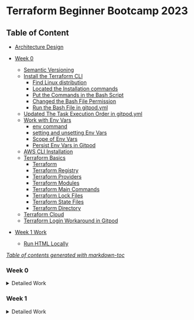 # Terraform Beginner Bootcamp 2023

## Table of Content

- [Architecture Design](/file/Terraform%20TerraTowns%20Architectural%20Diagram.jpg)

- [Week 0](#week-0)
  * [Semantic Versioning](#semantic-versioning)
  * [Install the Terraform CLI](#install-the-terraform-cli)
    + [Find Linux distribution](#find-linux-distribution)
    + [Located the Installation commands](#located-the-installation-commands)
    + [Put the Commands in the Bash Script](#put-the-commands-in-the-bash-script)
    + [Changed the Bash File Permission](#changed-the-bash-file-permission)
    + [Run the Bash File in gitpod.yml](#run-the-bash-file-in-gitpodyml)
  * [Updated The Task Execution Order in gitpod.yml](#updated-the-task-execution-order-in-gitpodyml)
  * [Work with Env Vars](#work-with-env-vars)
    + [env command](#env-command)
    + [setting and unsetting Env Vars](#setting-and-unsetting-env-vars)
    + [Scope of Env Vars](#scope-of-env-vars)
    + [Persist Env Vars in Gitpod](#persist-env-vars-in-gitpod)
  * [AWS CLI Installation](#aws-cli-installation)
  * [Terraform Basics](#terraform-basics)
    + [Terraform](#terraform)
    + [Terraform Registry](#terraform-registry)
    + [Terraform Providers](#terraform-providers)
    + [Terraform Modules](#terraform-modules)
    + [Terraform Main Commands](#terraform-main-commands)
    + [Terraform Lock Files](#terraform-lock-files)
    + [Terraform State Files](#terraform-state-files)
    + [Terraform Directory](#terraform-directory)
  * [Terraform Cloud](#terraform-cloud)
  * [Terraform Login Workaround in Gitpod](#terraform-login-workaround-in-gitpod)
- [Week 1 Work](#week-1-work)
  * [Run HTML Locally](#run-html-locally)

<note><i><a href='http://ecotrust-canada.github.io/markdown-toc/'>Table of contents generated with markdown-toc</a></i></note>


### Week 0
<details>
<summary>Detailed Work</summary>

#### Semantic Versioning

This project is going to utilize semantic versioning for its tagging. [semver.org](https://semver.org/)

The general format is in **MAJOR.MINOR.PATCH**:

- **MAJOR** version when you make incompatible API changes
- **MINOR** version when you add functionality in a backward compatible manner
- **PATCH** version when you make backward compatible bug fixes

For example, `1.0.1`

#### Install the Terraform CLI
##### Find Linux distribution
```
gitpod /workspace/terraform-beginner-bootcamp-2023 (2-refactor-terraform-cli) $ cat /etc/*-release
DISTRIB_ID=Ubuntu
DISTRIB_RELEASE=22.04
DISTRIB_CODENAME=jammy
DISTRIB_DESCRIPTION="Ubuntu 22.04.3 LTS"
```
##### Located the Installation commands 
Located the commands based on Linux distribution from the following documentation
[Install Terraform CLI](https://developer.hashicorp.com/terraform/tutorials/aws-get-started/install-cli)

##### Put the Commands in the Bash Script
Put the commands in /bin/install_terraform_cli bash script file and used it in gitpod.yml.

##### Changed the Bash File Permission

##### Run the Bash File in gitpod.yml


#### Updated The Task Execution Order in gitpod.yml
Changed from init to before to deal with the case of a workspace restart.
https://www.gitpod.io/docs/configure/workspaces/tasks


#### Work with Env Vars
##### env command
To list all env vars, 'env'

To filter it by xxx, 'env | grep xxx'

##### setting and unsetting Env Vars
To set an env var, `export varname=xxx`

To unset an env var, `unset varname`

To set env var inline when running a command
```
varname=xxx, ./bin/script
```

To set env var in a script
```
varname=xxx
echo $varname
```

##### Scope of Env Vars
It only exists in the created terminal. 

If it needs to be accessed across all terminals, it needs to be created in the bash profile - .bash_profile

##### Persist Env Vars in Gitpod
```
gp env varname=xxx
```
All future workspaces launched will have the set env var for all terminals opened in those workspaces.

You can also set env vars for unsensitive value in ./gitpod.yml.

Set sensitive env var in .env file, and put the file in gitignore to keep the values locally.

#### AWS CLI Installation

The bash script (./bin/install_aws_cli) is created to install AWS CLI for this project based on the [Install or update the latest version of the AWS CLI](https://docs.aws.amazon.com/cli/latest/userguide/getting-started-install.html)

We can check if our AWS credentials is configured correctly by running the following AWS CLI command:
```
aws sts get-caller-identity
```

Set env vars based on [Env var to configure the AWS CLI](https://docs.aws.amazon.com/cli/latest/userguide/cli-configure-envvars.html)

If the env var are set correctly according to AWS IAM Users' setting, the command should return the following json code:
```json
{
    "UserId": "AIDAUAHNXGL7GECYBBCXX",
    "Account": "278376000000",
    "Arn": "arn:aws:iam::278376000000:user/terraform-beginner"
}
``` 

#### Terraform Basics
For more information, please refer to [Terraform Registry](https://registry.terraform.io/)

##### Terraform
It uses Infrastructure as Code to provision and manage any cloud, infrastructure, or service such as physical machines, VMs, network switches, containers, and more.

##### Terraform Registry
It makes easy to use any provider or module. To use a provider or module from The Terraform Registry, just add it to your configuration; when you run `terraform init`, Terraform will automatically download everything it needs.

##### Terraform Providers
They are the plugins that Terraform uses to manage those resources. Every supported service or infrastructure platform has a provider that defines which resources are available and performs API calls to manage those resources.

##### Terraform Modules
They are reusable Terraform configurations that can be called and configured by other configurations. Most modules manage a few closely related resources from a single provider.

##### Terraform Main Commands
  - init      
    Prepare your working directory for other commands
  - validate  
    Check whether the configuration is valid
  - plan      
    Show changes required by the current configuration
  - apply     
    Create or update infrastructure.
    - `terraform apply --auto-approve`
  - destroy   
    Destroy previously-created infrastructure

To see more commands, run `terraform`

##### Terraform Lock Files
 Currently, the Terraform only remembers the Terraform Provider dependency version chosen within the configuration lock file `.terraform.lock.hcl`

 It is recommended that the lock file be included in version control repositories with the rest of the Terraform (.tf) files for the project.

 When `terraform init` command is run, it will automatically create the Terraform Lock File if it doesn’t exist. If the file already exists, then Terraform will update it with the latest dependency versions selected.

 If need to force the selected dependency versions to be updated, the -upgrade attribute flag can be added to the terraform init command, `terraform init -upgrade`



##### Terraform State Files
`Terraform.tfstate` is a file that Terraform uses to track the state of the infrastructure it manages. The state file contains information about the resources that Terraform has created or is managing, such as the resource type, attributes, and relationships. Terraform uses the state file to determine which changes to make to your infrastructure when you run terraform apply.

One should not edit the terraform.tfstate file directly, as this can cause Terraform to become confused about the state of your infrastructure. If you need to modify the state file, you can use the terraform state command.

The `terraform.tfstate.backup` file is a backup of the terraform.tfstate file. Terraform automatically creates a backup of the state file before making any changes to the state file. This ensures that you can recover from a corrupted or lost state file.

The terraform.tfstate.backup file is stored in the same directory as the terraform.tfstate file. It is overwritten every time Terraform makes changes to the state file.

You can use the terraform.tfstate.backup file to restore your Terraform state to a previous version. To do this, simply rename the terraform.tfstate.backup file to terraform.tfstate and run terraform init.

The both files shouldn't be committed to VCS.

##### Terraform Directory
Terraform uses configuration content from `.terraform`, and also uses the directory to store settings, cached plugins and modules, and sometimes state data.

#### Terraform Cloud
- After signing in the registered account at [terraform.io](https://app.terraform.io/session), select to create the blank workspace of a organziation.
- Create the new project - terraform-beginner-bootcamp-2023
- When attempted to run `terraform login` from terminal, it didn't open browser properly to generate a token. The workaround is manually generate a token in [Terraform cloud](https://app.terraform.io/app/settings/tokens?source=terraform-login), copied the token string into /home/gitpod/.terraform.d/credentials.tfrc.json 
```
{
    "credentials": {
      "app.terraform.io": {
        "token": "xxxxx"
      }
    }
}
```
#### Terraform Login Workaround in Gitpod
Created the bash script [generate_tfrc_credentials](./bin/generate_tfrc_credentials) to use env var TERRAFORM_CLOUD_TOKEN to generate /home/gitpod/.terraform.d/credentials.tfrc.json

</details>

### Week 1
<details>
<summary> Detailed Work </summary>

#### Run HTML Locally
- To install http server, run `npm install http-server` in aws-cli terminal
- To upload the file to S3 bucket, run `aws s3 cp public/index.html s3://qinxu/index.html`

#### Root Module Structure
Based on [Standard Module Structure](https://developer.hashicorp.com/terraform/language/modules/develop/structure),
our root module structure is as follows:
```
- Project_Root
  |- main.tf             (everything else)
  |- variables.tf        (stores the structure of input variables)
  |- terraform.tfvars    (the data of variables we want to load into our Terraform project)
  |- providers.tf        (defines required providers and their configurations)
  |- outputs.tf          (stores our outputs)
  |- README.md           (required for root modules)

```

#### Terraform and Input Variables

[Terraform Input Variables](https://developer.hashicorp.com/terraform/language/values/variables)

##### Terraform Cloud Variables
In terraform we can set two kind of variables:
- Environment Variables
  - Those you would set in your bash terminal, like AWS credentials
- Terraform Variables
  - Those you would normally set in your tfvars file

  We can set Terraform Cloud varaibles to be sensitive so they are not shown visibly in the UI.

##### Loading Terraform Variables
- We can enter value at command prompted 
- or use '-var' flag to set an input variable or override a variable in the tfvars file, eg. ```terraform plan -var user_uuid="my-user-id"``` 
- or use '-var-file' flag to set the variables from the file, eg. ```terraform plan -var-file=variables.tfvars```

- terraform.tvfars
  - This is the default file to load in blunk

- auto.tfvars
  - In Terraform, auto.tfvars is a special filename used to automatically load variable values. When Terraform initializes a configuration, it looks for this file in the working directory and loads any variable values defined within it. The use of auto.tfvars can help streamline the process of specifying variable values for your Terraform configuration.

    Here's how auto.tfvars works:

    Terraform looks for a file named auto.tfvars in the same directory where your Terraform configuration files (typically with a .tf extension) are located.

    Any variables defined in the auto.tfvars file are automatically loaded and assigned their values.

    You don't need to specify the -var-file option or provide variable values interactively; Terraform will automatically load the values from auto.tfvars.

    Variable values defined in auto.tfvars take precedence over the values defined in other variable files, like variables.tfvars or those provided through command-line flags. This means that if a variable is defined in both auto.tfvars and another variable file, the value from auto.tfvars will be used.

#### Dealing with Configuration Drift
- What happens if we lose our state file?
  - If statefile is missing, most likely all cloud infrastructure has to be torn down manually.
  - Terraform import can be used, but it won't for all cloud resources. Need to check the terraform providers documentation for which resources support import.
- Fix Missing Resources with Terraform Import
  - [Terraform Input](https://developer.hashicorp.com/terraform/language/import)
  - [AWS S3 Bucket Import](https://registry.terraform.io/providers/hashicorp/aws/latest/docs/resources/s3_bucket#import), ```terraform import aws_s3_bucket.bucket bucket-name```

- Fix Manual Configuration
  - If cloud resource is deleted or modified through manually clickOps, if we run ```terraform plan```, which attemps to put our infrastructure back into the expected state fixing configuration drift.

</details>